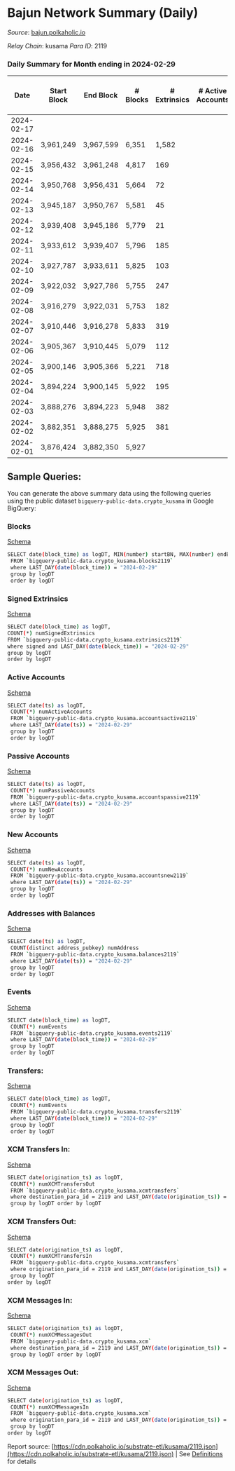 # Bajun Network Summary (Daily)

_Source_: [bajun.polkaholic.io](https://bajun.polkaholic.io)

*Relay Chain*: kusama
*Para ID*: 2119



### Daily Summary for Month ending in 2024-02-29


| Date    | Start Block | End Block | # Blocks | # Extrinsics | # Active Accounts | # Passive Accounts | # New Accounts | # Addresses | # Events  | # Transfers ($USD) | # XCM Transfers In ($USD) | # XCM Transfers Out ($USD) | # XCM In | # XCM Out | Issues |
|---------|-------------|-----------|----------|--------------|-------------------|--------------------|----------------|-------------|-----------|--------------------|---------------------------|----------------------------|----------|-----------|--------|
| 2024-02-17 |  |  |  |  |  |  |  |  |  |   |   |   |  |  |  |
| 2024-02-16 | 3,961,249 | 3,967,599 | 6,351 | 1,582 |  |  |  |  | 25,205 | 81  |   |   |  |  |  |
| 2024-02-15 | 3,956,432 | 3,961,248 | 4,817 | 169 |  |  |  |  | 10,968 | 18  |   |   |  |  |  |
| 2024-02-14 | 3,950,768 | 3,956,431 | 5,664 | 72 |  |  |  |  | 11,898 | 6  |   |   |  |  |  |
| 2024-02-13 | 3,945,187 | 3,950,767 | 5,581 | 45 |  |  |  |  | 11,494 | 11  |   |   |  |  |  |
| 2024-02-12 | 3,939,408 | 3,945,186 | 5,779 | 21 |  |  |  |  | 11,732 | 12  |   |   |  |  |  |
| 2024-02-11 | 3,933,612 | 3,939,407 | 5,796 | 185 |  |  |  |  | 13,059 | 12  |   |   |  |  |  |
| 2024-02-10 | 3,927,787 | 3,933,611 | 5,825 | 103 |  |  |  |  | 12,468 | 18  |   |   |  |  |  |
| 2024-02-09 | 3,922,032 | 3,927,786 | 5,755 | 247 |  |  |  |  | 13,547 | 24  |   |   |  |  |  |
| 2024-02-08 | 3,916,279 | 3,922,031 | 5,753 | 182 |  |  |  |  | 12,956 | 5  |   |   |  |  |  |
| 2024-02-07 | 3,910,446 | 3,916,278 | 5,833 | 319 |  |  |  |  | 14,105 | 39  |   |   |  |  |  |
| 2024-02-06 | 3,905,367 | 3,910,445 | 5,079 | 112 |  |  |  |  | 11,044 | 18  |   |   |  |  |  |
| 2024-02-05 | 3,900,146 | 3,905,366 | 5,221 | 718 |  |  |  |  | 16,314 | 10  |   |   |  |  |  |
| 2024-02-04 | 3,894,224 | 3,900,145 | 5,922 | 195 |  |  |  |  | 13,402 | 9  |   |   |  |  |  |
| 2024-02-03 | 3,888,276 | 3,894,223 | 5,948 | 382 |  |  |  |  | 15,092 | 21  |   |   |  |  |  |
| 2024-02-02 | 3,882,351 | 3,888,275 | 5,925 | 381 |  |  |  |  | 14,765 | 25  |   |   |  |  |  |
| 2024-02-01 | 3,876,424 | 3,882,350 | 5,927 |  |  |  |  |  |  |   |   |   |  |  |  |

## Sample Queries:
You can generate the above summary data using the following queries using the public dataset `bigquery-public-data.crypto_kusama` in Google BigQuery:


### Blocks 

[Schema](https://github.com/colorfulnotion/substrate-etl/blob/main/schema/blocks.json)

```bash
SELECT date(block_time) as logDT, MIN(number) startBN, MAX(number) endBN, COUNT(*) numBlocks 
 FROM `bigquery-public-data.crypto_kusama.blocks2119`  
 where LAST_DAY(date(block_time)) = "2024-02-29" 
 group by logDT 
 order by logDT
```

### Signed Extrinsics 

[Schema](https://github.com/colorfulnotion/substrate-etl/blob/main/schema/extrinsics.json)

```bash
SELECT date(block_time) as logDT, 
COUNT(*) numSignedExtrinsics 
FROM `bigquery-public-data.crypto_kusama.extrinsics2119`  
where signed and LAST_DAY(date(block_time)) = "2024-02-29" 
group by logDT 
order by logDT
```

### Active Accounts 

[Schema](https://github.com/colorfulnotion/substrate-etl/blob/main/schema/accountsactive.json)

```bash
SELECT date(ts) as logDT, 
 COUNT(*) numActiveAccounts 
 FROM `bigquery-public-data.crypto_kusama.accountsactive2119` 
 where LAST_DAY(date(ts)) = "2024-02-29" 
 group by logDT 
 order by logDT
```

### Passive Accounts 

[Schema](https://github.com/colorfulnotion/substrate-etl/blob/main/schema/accountspassive.json)

```bash
SELECT date(ts) as logDT, 
 COUNT(*) numPassiveAccounts 
 FROM `bigquery-public-data.crypto_kusama.accountspassive2119` 
 where LAST_DAY(date(ts)) = "2024-02-29" 
 group by logDT 
 order by logDT
```

### New Accounts 

[Schema](https://github.com/colorfulnotion/substrate-etl/blob/main/schema/accountsnew.json)

```bash
SELECT date(ts) as logDT, 
 COUNT(*) numNewAccounts 
 FROM `bigquery-public-data.crypto_kusama.accountsnew2119` 
 where LAST_DAY(date(ts)) = "2024-02-29" 
 group by logDT
 order by logDT
```

### Addresses with Balances 

[Schema](https://github.com/colorfulnotion/substrate-etl/blob/main/schema/balances.json)

```bash
SELECT date(ts) as logDT,
 COUNT(distinct address_pubkey) numAddress 
 FROM `bigquery-public-data.crypto_kusama.balances2119` 
 where LAST_DAY(date(ts)) = "2024-02-29" 
 group by logDT 
 order by logDT
```

### Events 

[Schema](https://github.com/colorfulnotion/substrate-etl/blob/main/schema/events.json)

```bash
SELECT date(block_time) as logDT, 
 COUNT(*) numEvents 
 FROM `bigquery-public-data.crypto_kusama.events2119` 
 where LAST_DAY(date(block_time)) = "2024-02-29" 
 group by logDT 
 order by logDT
```

### Transfers:

[Schema](https://github.com/colorfulnotion/substrate-etl/blob/main/schema/transfers.json)

```bash
SELECT date(block_time) as logDT, 
 COUNT(*) numEvents 
 FROM `bigquery-public-data.crypto_kusama.transfers2119` 
 where LAST_DAY(date(block_time)) = "2024-02-29" 
 group by logDT 
 order by logDT
```

### XCM Transfers In: 

[Schema](https://github.com/colorfulnotion/substrate-etl/blob/main/schema/xcmtransfers.json)

```bash
SELECT date(origination_ts) as logDT, 
 COUNT(*) numXCMTransfersOut 
 FROM `bigquery-public-data.crypto_kusama.xcmtransfers` 
 where destination_para_id = 2119 and LAST_DAY(date(origination_ts)) = "2024-02-29" 
 group by logDT order by logDT
```

### XCM Transfers Out: 

[Schema](https://github.com/colorfulnotion/substrate-etl/blob/main/schema/xcmtransfers.json)

```bash
SELECT date(origination_ts) as logDT, 
 COUNT(*) numXCMTransfersIn 
 FROM `bigquery-public-data.crypto_kusama.xcmtransfers` 
 where origination_para_id = 2119 and LAST_DAY(date(origination_ts)) = "2024-02-29" 
 group by logDT 
order by logDT
```

### XCM Messages In: 

[Schema](https://github.com/colorfulnotion/substrate-etl/blob/main/schema/xcm.json)

```bash
SELECT date(origination_ts) as logDT, 
 COUNT(*) numXCMMessagesOut 
 FROM `bigquery-public-data.crypto_kusama.xcm` 
 where destination_para_id = 2119 and LAST_DAY(date(origination_ts)) = "2024-02-29" 
 group by logDT order by logDT
```

### XCM Messages Out: 

[Schema](https://github.com/colorfulnotion/substrate-etl/blob/main/schema/xcm.json)

```bash
SELECT date(origination_ts) as logDT, 
 COUNT(*) numXCMMessagesIn 
 FROM `bigquery-public-data.crypto_kusama.xcm` 
 where origination_para_id = 2119 and LAST_DAY(date(origination_ts)) = "2024-02-29" 
 group by logDT 
order by logDT
```


Report source: [https://cdn.polkaholic.io/substrate-etl/kusama/2119.json](https://cdn.polkaholic.io/substrate-etl/kusama/2119.json) | See [Definitions](/DEFINITIONS.md) for details
